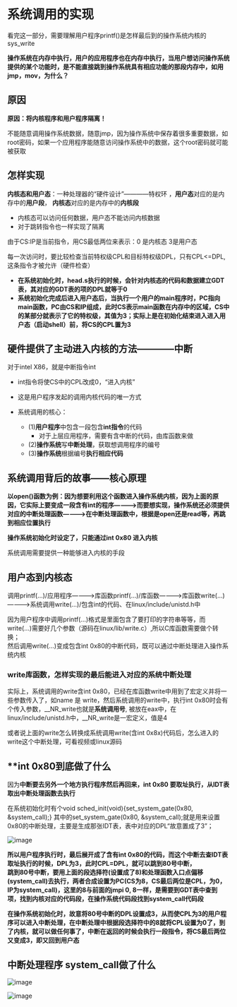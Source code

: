 # 系统调用的实现  

看完这一部分，需要理解用户程序printf()是怎样最后到的操作系统内核的sys_write 

**操作系统在内存中执行，用户的应用程序也在内存中执行，当用户想访问操作系统提供的某个功能时，是不能直接跳到操作系统具有相应功能的那段内存中，如用jmp，mov，为什么？**  

## 原因  
 
**原因：将内核程序和用户程序隔离！**

不能随意调用操作系统数据，随意jmp，因为操作系统中保存着很多重要数据，如root密码，如果一个应用程序能随意访问操作系统中的数据，这个root密码就可能被获取

## 怎样实现  

**内核态和用户态**：一种处理器的“硬件设计”————特权环 ，**用户态**对应的是内存中的**用户段**， **内核态**对应的是内存中的**内核段**  
* 内核态可以访问任何数据，用户态不能访问内核数据
* 对于跳转指令也一样实现了隔离

由于CS:IP是当前指令，用CS最低两位来表示：0 是内核态  3是用户态

每一次访问时，要比较检查当前特权级CPL和目标特权级DPL，只有CPL<=DPL,这条指令才被允许（硬件检查）

* **在系统初始化时，head.s执行的时候，会针对内核态的代码和数据建立GDT表，其对应的GDT表的项的DPL就等于0**  
* **系统初始化完成后进入用户态后，当执行一个用户的main程序时，PC指向main函数，PC由CS和IP组成，此时CS表示main函数在内存中的区域，CS中的某部分就表示了它的特权级，其值为3；实际上是在初始化结束进入进入用户态（启动shell）前，将CS的CPL置为3**  

## 硬件提供了主动进入内核的方法————中断  

对于intel X86，就是中断指令int  

* int指令将使CS中的CPL改成0，“进入内核”  
* 这是用户程序发起的调用内核代码的唯一方式  

* 系统调用的核心：  
    * (1)**用户程序**中包含一段包含**int指令**的代码
        * 对于上层应用程序，需要有含中断的代码，由库函数来做 
    * (2)**操作系统**写**中断处理**，获取想调用程序的编号
    * (3)**操作系统**根据编号**执行相应代码**  

## 系统调用背后的故事——核心原理

**以open()函数为例：因为想要利用这个函数进入操作系统内核，因为上面的原因，它实际上要变成一段含有int的程序————>而要想实现，操作系统还必须提供对应的中断处理函数————>在中断处理函数中，根据是open还是read等，再跳到相应位置执行**  

**操作系统初始化时设定了，只能通过int 0x80 进入内核**

系统调用需要提供一种能够进入内核的手段  

## 用户态到内核态  

调用printf(...)/应用程序————>库函数printf(...)/库函数————>库函数write(...)————>系统调用write(...)/包含int的代码、在linux/include/unistd.h中

因为用户程序中调用printf(...)格式是里面包含了要打印的字符串等等，而write(...)需要好几个参数（源码在linux/lib/write.c）,所以C库函数需要做个转换；  
然后调用write(...)变成包含int 0x80的中断代码，既可以通过中断处理进入操作系统内核  

### write库函数，怎样实现的最后能进入对应的系统中断处理

实际上，系统调用的write含int 0x80，已经在库函数write中用到了宏定义并将一些参数传入了，如name 是 write，然后系统调用的write中，执行int 0x80时会有个传入参数，__NR_write也就是**系统调用号**, 被放在eax中，在linux/include/unistd.h中，__NR_write是一宏定义，值是4

或者说上面的write怎么转换成系统调用write(含int 0x8x)代码后，怎么进入的write这个中断处理，可看视频或linux源码

## **int 0x80到底做了什么  

因为**中断要去另外一个地方执行程序然后再回来，int 0x80 要取址执行，从IDT表取出中断处理函数去执行**  

在系统初始化时有个void sched_init(void){set_system_gate(0x80, &system_call);}  其中的set_system_gate(0x80, &system_call);就是用来设置0x80的中断处理，主要是生成那张IDT表，表中对应的DPL“故意置成了3”； 

![image](https://user-images.githubusercontent.com/58176267/155877918-c1831301-324b-4afe-b785-9c44300cd765.png)

 **所以用户程序执行时，最后展开成了含有int 0x80的代码，而这个中断去查IDT表取址执行的时候，DPL为3，此时CPL=DPL，就可以跳到80号中断，**   
 **跳到80号中断，要用上面的段选择符(设置成了8)和处理函数入口点偏移(system_call)去执行，两者合成设置为PC(CS为8，CS最后两位是CPL，为0，IP为system_call)，这里的8与前面的jmpi 0, 8一样，是需要到GDT表中查到项，找到内核对应的代码段，在操作系统代码段找到system_call代码段**  
 
 **在操作系统初始化时，故意将80号中断的DPL设置成3，从而使CPL为3的用户程序可以进入中断处理，在中断处理中根据段选择符中的8就将CPL设置为0了，到了内核，就可以做任何事了，中断在返回的时候会执行一段指令，将CS最后两位又变成3，即又回到用户态**  
 
 ## 中断处理程序 system_call做了什么  
 
 ![image](https://user-images.githubusercontent.com/58176267/155878740-3b8d2fab-b2a4-4561-ae88-d1b632f4aa3a.png)

 ![image](https://user-images.githubusercontent.com/58176267/155878909-9b7e6e26-024c-4251-9fa3-4dcc397d8e0c.png)

